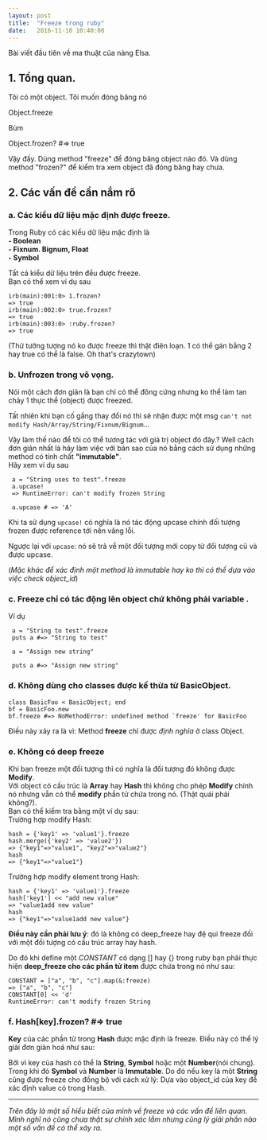```yaml
---
layout: post
title:  "Freeze trong ruby"
date:   2016-11-10 10:40:00
---
```

Bài viết đầu tiên về ma thuật của nàng Elsa.  

## 1. Tổng quan. 
   Tôi có một object. Tôi muốn đóng băng nó

   Object.freeze 

   Bùm

   Object.frozen? #=> true

Vậy đấy. Dùng method "freeze" để đóng băng object nào đó.
Và dùng method "frozen?" để kiểm tra xem object đã đóng băng hay chưa.

## 2. Các vấn đề cần nắm rõ

### a. Các kiểu dữ liệu mặc định được freeze.

Trong Ruby có các kiểu dữ liệu mặc định là  
   **- Boolean  
     - Fixnum. Bignum, Float  
     -  Symbol**

Tất cả kiểu dữ liệu trên đều được freeze.  
Bạn có thể xem ví dụ sau
  
```
irb(main):001:0> 1.frozen? 
=> true  
irb(main):002:0> true.frozen?  
=> true  
irb(main):003:0> :ruby.frozen?  
=> true  
```
(Thử tưởng tượng nó ko được freeze thì thật điên loạn. 1 có thể gán bằng 2 hay true có thể là false. Oh that's crazytown) 

### b. Unfrozen trong vô vọng.

Nói một cách đơn giản là bạn chỉ có thể đông cứng nhưng ko thể làm tan chảy 1 thực thể (object) được freezed.

Tất nhiên khi bạn cố gắng thay đổi nó thì sẽ nhận được một msg `can't not modify Hash/Array/String/Fixnum/Bignum`...

Vậy làm thế nào để tôi có thể tương tác với giá trị object đó đây.?
Well cách đơn giản nhất là hãy làm việc với bản sao của nó bằng cách sử dụng những method có tính chất **"immutable"**.  
Hãy xem ví dụ sau  

```
 a = "String uses to test".freeze
 a.upcase!
 => RuntimeError: can't modify frozen String
 
 a.upcase # => 'A'
```
Khi ta sử dụng `upcase!` có nghĩa là nó tác động upcase chính đối tượng frozen được reference tới nên văng lỗi.

Ngược lại với `upcase`: nó sẽ trả về một đối tượng mới copy từ đối tượng cũ và được upcase.

(*Mặc khác để xác định một method là immutable hay ko thì có thể dựa vào việc check object_id*) 

### c. Freeze chỉ có tác động lên object chứ không phải variable .
Ví dụ  

```
 a = "String to test".freeze
 puts a #=> "String to test"
 
 a = "Assign new string"
 
 puts a #=> "Assign new string"

```  

### d. Không dùng cho  classes được kế thừa từ BasicObject.

```
class BasicFoo < BasicObject; end
bf = BasicFoo.new
bf.freeze #=> NoMethodError: undefined method `freeze' for BasicFoo
```  

Điều này xảy ra là vì: Method **freeze** chỉ được *định nghĩa* ở class Object.

### e. Không có deep freeze 
Khi bạn freeze một đối tượng thì có nghĩa là đối tượng đó không được **Modify**.  
Với object có cấu trúc là  **Array** hay **Hash** thì không cho phép **Modify** chính nó nhưng vẫn có thể **modify** phần tử chứa trong nó.
(Thật quái phải không?).  
Bạn có thể kiểm tra bằng một ví dụ sau:  
Trường hợp modify Hash:

```
hash = {'key1' => 'value1'}.freeze
hash.merge({'key2' => 'value2'})
=> {"key1"=>"value1", "key2"=>"value2"}
hash
=> {"key1"=>"value1"}
```
Trường hợp modify element trong Hash:

```
hash = {'key1' => 'value1'}.freeze
hash['key1'] << "add new value"
=> "value1add new value"
hash
=> {"key1"=>"value1add new value"}
```

**Điều này cần phải lưu ý**: đó là không có deep_freeze hay đệ qui freeze đối với một đối tượng có cấu trúc array hay hash.

Do đó khi define một *CONSTANT* có dạng [] hay {} trong ruby bạn phải thực hiện **deep_freeze cho các phần tử item** được chứa trong nó như sau:

```
CONSTANT = ["a", "b", "c"].map(&:freeze)
=> ["a", "b", "c"]
CONSTANT[0] << 'd'
RuntimeError: can't modify frozen String
``` 

### f. Hash[key].frozen? #=> true

**Key** của các phần tử trong **Hash** được mặc định là freeze. Điều này có thể lý giải đơn giản hoá như sau:  

   Bởi vì key của hash có thể là **String**, **Symbol** hoặc một **Number**(nói chung). Trong khi đó **Symbol** và **Number** là **Immutable**. Do đó nếu key là môt **String** cũng được freeze cho đồng bộ với cách xử lý: Dựa vào object_id của key để xác định value có trong Hash.

---   
*Trên đây là một số hiểu biết của mình về freeze và các vấn đề liên quan. Mình nghĩ nó cũng chưa thật sự chính xác lắm nhưng cũng lý giải phần nào một số vấn đề có thể xảy ra.*
